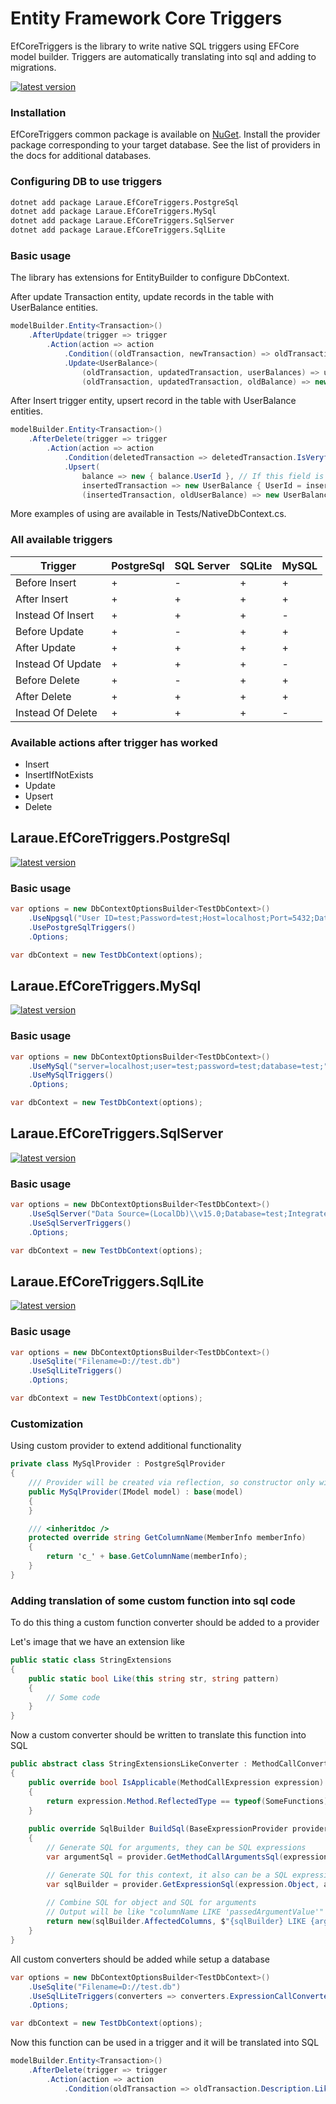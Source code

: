 # Entity Framework Core Triggers

EfCoreTriggers is the library to write native SQL triggers using EFCore model builder. Triggers are automatically translating into sql and adding to migrations.

[![latest version](https://img.shields.io/nuget/v/Laraue.EfCoreTriggers.Common)](https://www.nuget.org/packages/Laraue.EfCoreTriggers.Common)

### Installation
EfCoreTriggers common package is available on [NuGet](https://www.nuget.org/packages/Laraue.EfCoreTriggers.Common). Install the provider package corresponding to your target database. See the list of providers in the docs for additional databases.

### Configuring DB to use triggers

```sh
dotnet add package Laraue.EfCoreTriggers.PostgreSql
dotnet add package Laraue.EfCoreTriggers.MySql
dotnet add package Laraue.EfCoreTriggers.SqlServer
dotnet add package Laraue.EfCoreTriggers.SqlLite
```

### Basic usage

The library has extensions for EntityBuilder to configure DbContext.

After update Transaction entity, update records in the table with UserBalance entities.

```cs
modelBuilder.Entity<Transaction>()
    .AfterUpdate(trigger => trigger
        .Action(action => action
            .Condition((oldTransaction, newTransaction) => oldTransaction.IsVeryfied && newTransaction.IsVeryfied) // Executes only if condition met 
            .Update<UserBalance>(
                (oldTransaction, updatedTransaction, userBalances) => userBalances.UserId == oldTransaction.UserId, // Will be updated entities with matched condition
                (oldTransaction, updatedTransaction, oldBalance) => new UserBalance { Balance = oldBalance.Balance + updatedTransaction.Value - oldTransaction.Value }))); // New values for matched entities.
```

After Insert trigger entity, upsert record in the table with UserBalance entities.

```cs
modelBuilder.Entity<Transaction>()
    .AfterDelete(trigger => trigger
        .Action(action => action
            .Condition(deletedTransaction => deletedTransaction.IsVeryfied)
            .Upsert(
                balance => new { balance.UserId }, // If this field is matched, will be executed update operation else insert
                insertedTransaction => new UserBalance { UserId = insertedTransaction.UserId, Balance = insertedTransaction.Value }, // Insert, if value didn't exist
                (insertedTransaction, oldUserBalance) => new UserBalance { Balance = oldUserBalance.Balance + insertedTransaction.Value }))); // Update if value existed
```

More examples of using are available in Tests/NativeDbContext.cs.

### All available triggers

| Trigger | PostgreSql | SQL Server | SQLite | MySQL
| --- | --- | --- | --- | --- |
| Before Insert | + | - | + | + |
| After Insert | + | + | + | + |
| Instead Of Insert | + | + | + | - |
| Before Update | + | - | + | + |
| After Update | + | + | + | + |
| Instead Of Update | + | + | + | - |
| Before Delete | + | - | + | + |
| After Delete | + | + | + | + |
| Instead Of Delete | + | + | + | - |

### Available actions after trigger has worked

- Insert
- InsertIfNotExists
- Update
- Upsert
- Delete

## Laraue.EfCoreTriggers.PostgreSql

[![latest version](https://img.shields.io/nuget/v/Laraue.EfCoreTriggers.PostgreSql)](https://www.nuget.org/packages/Laraue.EfCoreTriggers.PostgreSql)

### Basic usage

```cs
var options = new DbContextOptionsBuilder<TestDbContext>()
    .UseNpgsql("User ID=test;Password=test;Host=localhost;Port=5432;Database=test;")
    .UsePostgreSqlTriggers()
    .Options;

var dbContext = new TestDbContext(options);
```

## Laraue.EfCoreTriggers.MySql

[![latest version](https://img.shields.io/nuget/v/Laraue.EfCoreTriggers.MySql)](https://www.nuget.org/packages/Laraue.EfCoreTriggers.MySql)

### Basic usage

```cs
var options = new DbContextOptionsBuilder<TestDbContext>()
    .UseMySql("server=localhost;user=test;password=test;database=test;", new MySqlServerVersion(new Version(8, 0, 22))))
    .UseMySqlTriggers()
    .Options;

var dbContext = new TestDbContext(options);
```

## Laraue.EfCoreTriggers.SqlServer

[![latest version](https://img.shields.io/nuget/v/Laraue.EfCoreTriggers.SqlServer)](https://www.nuget.org/packages/Laraue.EfCoreTriggers.SqlServer)

### Basic usage

```cs
var options = new DbContextOptionsBuilder<TestDbContext>()
    .UseSqlServer("Data Source=(LocalDb)\\v15.0;Database=test;Integrated Security=SSPI;")
    .UseSqlServerTriggers()
    .Options;

var dbContext = new TestDbContext(options);
```
## Laraue.EfCoreTriggers.SqlLite

[![latest version](https://img.shields.io/nuget/v/Laraue.EfCoreTriggers.SqlLite)](https://www.nuget.org/packages/Laraue.EfCoreTriggers.SqlLite)

### Basic usage

```cs
var options = new DbContextOptionsBuilder<TestDbContext>()
    .UseSqlite("Filename=D://test.db")
    .UseSqlLiteTriggers()
    .Options;

var dbContext = new TestDbContext(options);
```

### Customization

Using custom provider to extend additional functionality

```cs
private class MySqlProvider : PostgreSqlProvider
{
    /// Provider will be created via reflection, so constructor only with this argument is allowed 
    public MySqlProvider(IModel model) : base(model)
    {
    }

    /// <inheritdoc />
    protected override string GetColumnName(MemberInfo memberInfo)
    {
        return 'c_' + base.GetColumnName(memberInfo);
    }
}
```

### Adding translation of some custom function into sql code

To do this thing a custom function converter should be added to a provider

Let's image that we have an extension like

```cs
public static class StringExtensions
{
    public static bool Like(this string str, string pattern)
    {
        // Some code
    }
} 
```

Now a custom converter should be written to translate this function into SQL

```cs
public abstract class StringExtensionsLikeConverter : MethodCallConverter
{
    public override bool IsApplicable(MethodCallExpression expression)
    {
        return expression.Method.ReflectedType == typeof(SomeFunctions) && MethodName == nameof(CustomFunctions.Like);
    }
    
    public override SqlBuilder BuildSql(BaseExpressionProvider provider, MethodCallExpression expression, Dictionary<string, ArgumentType> argumentTypes)
    {
        // Generate SQL for arguments, they can be SQL expressions
        var argumentSql = provider.GetMethodCallArgumentsSql(expression, argumentTypes)[0];

        // Generate SQL for this context, it also can be a SQL expression
        var sqlBuilder = provider.GetExpressionSql(expression.Object, argumentTypes);
        
        // Combine SQL for object and SQL for arguments
        // Output will be like "columnName LIKE 'passedArgumentValue'"
        return new(sqlBuilder.AffectedColumns, $"{sqlBuilder} LIKE {argumentSql}");
    }
}
```

All custom converters should be added while setup a database

```cs
var options = new DbContextOptionsBuilder<TestDbContext>()
    .UseSqlite("Filename=D://test.db")
    .UseSqlLiteTriggers(converters => converters.ExpressionCallConverters.Push(converter))
    .Options;

var dbContext = new TestDbContext(options);
```

Now this function can be used in a trigger and it will be translated into SQL

```cs
modelBuilder.Entity<Transaction>()
    .AfterDelete(trigger => trigger
        .Action(action => action
            .Condition(oldTransaction => oldTransaction.Description.Like('%payment%'))
            
```